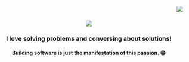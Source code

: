 <img align="right" src="https://visitor-badge.laobi.icu/badge?page_id=suryaanshrai.suryaanshrai" />

<h1 align="center">
    <img src="https://readme-typing-svg.herokuapp.com/?font=Righteous&size=35&center=true&vCenter=true&width=500&height=70&duration=4000&lines=Yo!+%F0%9F%A4%98;+I+am+Suryaansh+Rai;A%20budding+Software+Engineer;" />
</h1>

<h3 align="center">I love solving problems and conversing about solutions!</h3>
<h4 align="center">Building software is just the manifestation of this passion. 😁</h4>

<br/>
